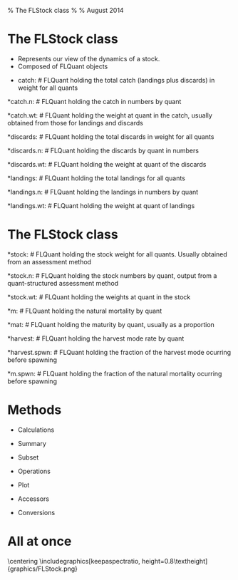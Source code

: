% The FLStock class
% 
% August 2014

# The FLStock class
- Represents our view of the dynamics of a stock.
- Composed of FLQuant objects

* catch: # FLQuant holding the total catch (landings plus discards) in weight for all quants

*catch.n:      # FLQuant holding the catch in numbers by quant

*catch.wt:     # FLQuant holding the weight at quant in the catch, usually obtained from those for landings and discards

*discards:     # FLQuant holding the total discards in weight for all quants

*discards.n:   # FLQuant holding the discards by quant in numbers

*discards.wt:  # FLQuant holding the weight at quant of the discards

*landings:     # FLQuant holding the total landings for all quants

*landings.n:   # FLQuant holding the landings in numbers by quant

*landings.wt:  # FLQuant holding the weight at quant of landings

# The FLStock class

*stock:        # FLQuant holding the stock weight for all quants. Usually obtained from an assessment method

*stock.n:      # FLQuant holding the stock numbers by quant, output from a quant-structured assessment method

*stock.wt:     # FLQuant holding the weights at quant in the stock

*m:            # FLQuant holding the natural mortality by quant

*mat:          # FLQuant holding the maturity by quant, usually as a proportion

*harvest:      # FLQuant holding the harvest mode rate by quant

*harvest.spwn: # FLQuant holding the fraction of the harvest mode ocurring before spawning

*m.spwn:       # FLQuant holding the fraction of the natural mortality ocurring before spawning


# Methods

* Calculations

* Summary

* Subset

* Operations

* Plot

* Accessors

* Conversions

# All at once
\centering \includegraphics[keepaspectratio, height=0.8\textheight]{graphics/FLStock.png}
